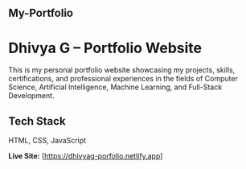 ## My-Portfolio

# Dhivya G – Portfolio Website

This is my personal portfolio website showcasing my projects, skills, certifications, and professional experiences in the fields of Computer Science, Artificial Intelligence, Machine Learning, and Full-Stack Development.

##  Tech Stack
HTML, 
CSS, 
JavaScript

**Live Site:** [https://dhivyag-porfolio.netlify.app]
